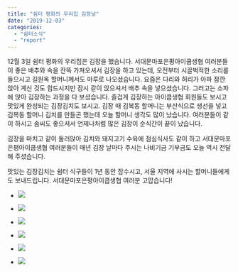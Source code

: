 ```yaml
---
title: "쉼터 평화의 우리집 김장날"
date: "2019-12-03"
categories: 
  - "쉼터소식"
  - "report"
---
```


12월 3일 쉼터 평화의 우리집은 김장을 했습니다. 서대문마포은평아이쿱생협 여러분들이 좋은 배추와 속을 잔뜩 가져오셔서 김장을 하고 있는데, 오전부터 시끌벅적한 소리를 들으시고 길원옥 할머니께서도 마루로 나오셨습니다. 요즘은 다리와 허리가 아파 잠깐 앉아 계신 것도 힘드시지만 잠시 같이 앉으셔서 배추 속을 넣으셨습니다. 그러고는 소파에 앉아 김장하는 과정을 다 보셨습니다. 즐겁게 김장하는 아이쿱생협 회원들도 보시고 맛있게 완성되는 김장김치도 보시고. 김장 때 김복동 할머니는 부산식으로 생선을 넣고 김복동 할머니 김치를 만들곤 했는데 오늘 할머니 생각도 많이 났습니다. 여러분들이 같이 하시고 솜씨도 좋으셔서 언제나처럼 많은 김장이 순식간이 끝이 났습니다.

김장을 마치고 같이 둘러앉아 김치와 돼지고기 수육에 점심식사도 같이 하고 서대문마포은평아이쿱생협 여러분들이 매년 김장 날마다 주시는 나비기금 기부금도 오늘 역시 전달해 주셨습니다.

맛있는 김장김치는 쉼터 식구들이 1년 동안 잡수시고, 서울 지역에 사시는 할머니들에게도 보내드립니다. 서대문마포은평아이쿱생협 여러분 고맙습니다!

- ![](https://r2.womenandwar.net/2019/12/크기변환IMGP3350.jpg)
    
- ![](https://r2.womenandwar.net/2019/12/크기변환IMGP3352.jpg)
    
- ![](https://r2.womenandwar.net/2019/12/크기변환IMGP3356.jpg)
    
- ![](https://r2.womenandwar.net/2019/12/photo_2019-12-04_10-24-28-768x1024.jpg)
    
- ![](https://r2.womenandwar.net/2019/12/photo_2019-12-04_10-25-16-768x1024.jpg)
    
- ![](https://r2.womenandwar.net/2019/12/photo_2019-12-04_10-25-39-1024x768.jpg)
